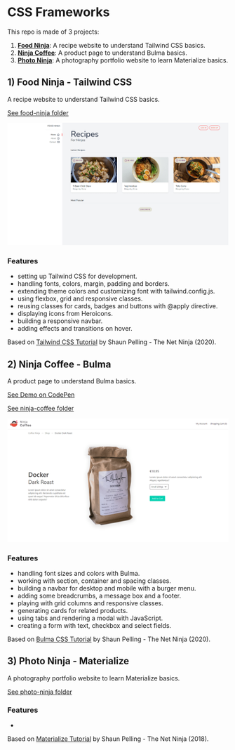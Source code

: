 # CSS Frameworks

This repo is made of 3 projects:

1. [**Food Ninja**](#food): A recipe website to understand Tailwind CSS basics.
2. [**Ninja Coffee**](#coffee): A product page to understand Bulma basics.
3. [**Photo Ninja**](#photo): A photography portfolio website to learn Materialize basics.

## <a name="food"></a>1) Food Ninja - Tailwind CSS

A recipe website to understand Tailwind CSS basics.

[See food-ninja folder](https://github.com/solygambas/html-css-frameworks/tree/master/food-ninja)

<p align="center">
    <a href="https://github.com/solygambas/html-css-frameworks/tree/master/food-ninja">
        <img src="food-ninja/screenshot.png">
    </a>
</p>

### Features

- setting up Tailwind CSS for development.
- handling fonts, colors, margin, padding and borders.
- extending theme colors and customizing font with tailwind.config.js.
- using flexbox, grid and responsive classes.
- reusing classes for cards, badges and buttons with @apply directive.
- displaying icons from Heroicons.
- building a responsive navbar.
- adding effects and transitions on hover.

Based on [Tailwind CSS Tutorial](https://www.youtube.com/playlist?list=PL4cUxeGkcC9gpXORlEHjc5bgnIi5HEGhw) by Shaun Pelling - The Net Ninja (2020).

## <a name="coffee"></a>2) Ninja Coffee - Bulma

A product page to understand Bulma basics.

[See Demo on CodePen](https://codepen.io/solygambas/full/KKWzKxw)

[See ninja-coffee folder](https://github.com/solygambas/html-css-frameworks/tree/master/ninja-coffee)

<p align="center">
    <a href="https://github.com/solygambas/html-css-frameworks/tree/master/ninja-coffee">
        <img src="ninja-coffee/screenshot.png">
    </a>
</p>

### Features

- handling font sizes and colors with Bulma.
- working with section, container and spacing classes.
- building a navbar for desktop and mobile with a burger menu.
- adding some breadcrumbs, a message box and a footer.
- playing with grid columns and responsive classes.
- generating cards for related products.
- using tabs and rendering a modal with JavaScript.
- creating a form with text, checkbox and select fields.

Based on [Bulma CSS Tutorial](https://www.youtube.com/playlist?list=PL4cUxeGkcC9iXItWKbaQxcyDT1u6E7a8a) by Shaun Pelling - The Net Ninja (2020).

## <a name="photo"></a>3) Photo Ninja - Materialize

A photography portfolio website to learn Materialize basics.

<!-- [See Demo on CodePen](https://codepen.io/solygambas/full/KKWzKxw) -->

[See photo-ninja folder](https://github.com/solygambas/html-css-frameworks/tree/master/photo-ninja)

<!-- <p align="center">
    <a href="https://github.com/solygambas/html-css-frameworks/tree/master/photo-ninja">
        <img src="photo-ninja/screenshot.png">
    </a>
</p> -->

### Features

-

Based on [Materialize Tutorial](https://www.youtube.com/playlist?list=PL4cUxeGkcC9gGrbtvASEZSlFEYBnPkmff) by Shaun Pelling - The Net Ninja (2018).

